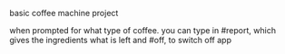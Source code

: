 basic coffee machine project

when prompted for what type of coffee. you can type in #report, which gives the ingredients what is left and #off, to switch off app
